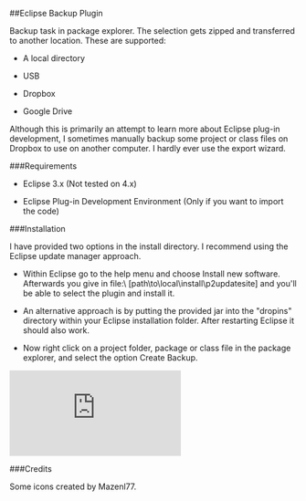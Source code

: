 ##Eclipse Backup Plugin

Backup task in package explorer. The selection gets zipped and transferred to another location. These are supported:

 * A local directory
 
 * USB
 
 * Dropbox

 * Google Drive
 
Although this is primarily an attempt to learn more about Eclipse plug-in development, I sometimes manually backup some project or class files on Dropbox to use on another computer. I hardly ever use the export wizard.

###Requirements

 * Eclipse 3.x (Not tested on 4.x)
 
 * Eclipse Plug-in Development Environment (Only if you want to import the code)
 
###Installation

I have provided two options in the install directory. I recommend using the Eclipse update manager approach.

 * Within Eclipse go to the help menu and choose Install new software. Afterwards you give in file:\ [path\to\local\install\p2updatesite] and you'll be able to select the plugin and install it.
 
 * An alternative approach is by putting the provided jar into the "dropins" directory within your Eclipse installation folder. After restarting Eclipse it should also work.
 
 * Now right click on a project folder, package or class file in the package explorer, and select the option Create Backup.
 
![Screen0](http://desmond.imageshack.us/Himg36/scaled.php?server=36&filename=backupplugin0.png&res=landing "Screen0")

###Credits
 
Some icons created by Mazenl77.